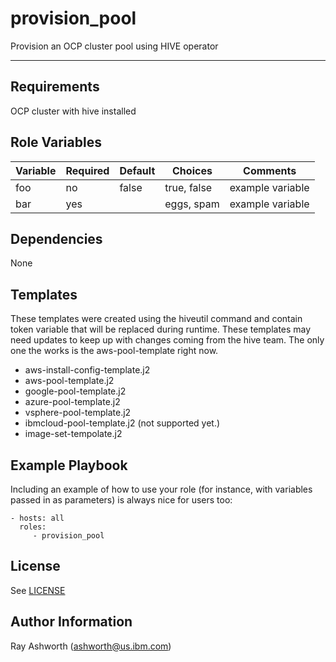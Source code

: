 provision_pool
=========

Provision an OCP cluster pool using HIVE operator

------------

Requirements
------------

OCP cluster with hive installed

Role Variables
--------------

| Variable                | Required | Default | Choices                   | Comments                                 |
|-------------------------|----------|---------|---------------------------|------------------------------------------|
| foo                     | no       | false   | true, false               | example variable                         |
| bar                     | yes      |         | eggs, spam                | example variable                         |

Dependencies
------------

None

Templates
------------

These templates were created using the hiveutil command and contain token variable that will be replaced during runtime.  These templates may need updates to keep up with changes coming from the hive team. The only one the works is the aws-pool-template right now.

- aws-install-config-template.j2
- aws-pool-template.j2
- google-pool-template.j2
- azure-pool-template.j2
- vsphere-pool-template.j2
- ibmcloud-pool-template.j2 (not supported yet.)
- image-set-tempolate.j2

Example Playbook
----------------

Including an example of how to use your role (for instance, with variables passed in as parameters) is always nice for users too:

    - hosts: all
      roles:
         - provision_pool

License
-------

See [LICENSE](https://github.com/IBM/community-automation/blob/master/LICENSE)

Author Information
------------------

Ray Ashworth (ashworth@us.ibm.com)
